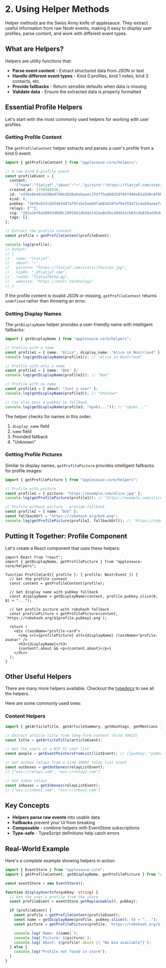 # 2. Using Helper Methods

Helper methods are the Swiss Army knife of applesauce. They extract useful information from raw Nostr events, making it easy to display user profiles, parse content, and work with different event types.

## What are Helpers?

Helpers are utility functions that:

- **Parse event content** - Extract structured data from JSON or text
- **Handle different event types** - Kind 0 profiles, kind 1 notes, kind 3 contacts, etc.
- **Provide fallbacks** - Return sensible defaults when data is missing
- **Validate data** - Ensure the extracted data is properly formatted

## Essential Profile Helpers

Let's start with the most commonly used helpers for working with user profiles.

### Getting Profile Content

The `getProfileContent` helper extracts and parses a user's profile from a kind 0 event:

```typescript
import { getProfileContent } from "applesauce-core/helpers";

// A raw kind 0 profile event
const profileEvent = {
  content:
    '{"name":"fiatjaf","about":"~","picture":"https://fiatjaf.com/static/favicon.jpg","nip05":"_@fiatjaf.com","lud16":"fiatjaf@zbd.gg","website":"https://nostr.technology"}',
  created_at: 1738588530,
  id: "c43be8b4634298e97dde3020a5e6aeec37d7f5a4b0259705f496e81a550c8f8b",
  kind: 0,
  pubkey: "3bf0c63fcb93463407af97a5e5ee64fa883d107ef9e558472c4eb9aaaefa459d",
  relays: [""],
  sig: "202a1bf6a58943d660c1891662dbdda142aa8e5bca9d4a3cb03cde816ad3bdda6f4ec3b880671506c2820285b32218a0afdec2d172de9694d83972190ab4f9da",
  tags: [],
};

// Extract the profile content
const profile = getProfileContent(profileEvent);

console.log(profile);
// Output:
// {
//   name: "fiatjaf",
//   about: "~",
//   picture: "https://fiatjaf.com/static/favicon.jpg",
//   nip05: "_@fiatjaf.com",
//   lud16: "fiatjaf@zbd.gg",
//   website: "https://nostr.technology",
// }
```

If the profile content is invalid JSON or missing, `getProfileContent` returns `undefined` rather than throwing an error.

### Getting Display Names

The `getDisplayName` helper provides a user-friendly name with intelligent fallbacks:

```typescript
import { getDisplayName } from "applesauce-core/helpers";

// Profile with a name
const profile1 = { name: "Alice", display_name: "Alice in Nostrland" };
console.log(getDisplayName(profile1)); // "Alice in Nostrland"

// Profile with only a name
const profile2 = { name: "Bob" };
console.log(getDisplayName(profile2)); // "Bob"

// Profile with no name
const profile3 = { about: "Just a user" };
console.log(getDisplayName(profile3)); // "Unknown"

// Can also pass a pubkey as fallback
console.log(getDisplayName(profile3, "npub1...")); // "npub1..."
```

The helper checks for names in this order:

1. `display_name` field
2. `name` field
3. Provided fallback
4. "Unknown"

### Getting Profile Pictures

Similar to display names, `getProfilePicture` provides intelligent fallbacks for profile images:

```typescript
import { getProfilePicture } from "applesauce-core/helpers";

// Profile with picture
const profile1 = { picture: "https://example.com/alice.jpg" };
console.log(getProfilePicture(profile1)); // "https://example.com/alice.jpg"

// Profile without picture - provide fallback
const profile2 = { name: "Bob" };
const fallbackUrl = "https://robohash.org/bob.png";
console.log(getProfilePicture(profile2, fallbackUrl)); // "https://robohash.org/bob.png"
```

## Putting It Together: Profile Component

Let's create a React component that uses these helpers:

```tsx
import React from "react";
import { getDisplayName, getProfilePicture } from "applesauce-core/helpers";

function ProfileCard({ profile }: { profile: NostrEvent }) {
  // Get the profile content
  const content = getProfileContent(profile);

  // Get display name with pubkey fallback
  const displayName = getDisplayName(content, profile.pubkey.slice(0, 8) + "...");

  // Get profile picture with robohash fallback
  const profilePicture = getProfilePicture(content, `https://robohash.org/${profile.pubkey}.png`);

  return (
    <div className="profile-card">
      <img src={profilePicture} alt={displayName} className="profile-avatar" />
      <h3>{displayName}</h3>
      {content?.about && <p>{content.about}</p>}
    </div>
  );
}
```

## Other Useful Helpers

There are many more helpers available. Checkout the [typedocs](https://hzrd149.github.io/applesauce/typedoc/modules/applesauce-core.Helpers.html#addrelayhintstopointer) to see all the helpers.

Here are some commonly used ones:

### Content Helpers

```typescript
import { getArticleTitle, getArticleSummary, getHashtags, getMentions } from "applesauce-core/helpers";

// Extract article title from long-form content (kind 30023)
const title = getArticleTitle(articleEvent);

// Get the users in a NIP-51 user list
const people = getEventPointersFromList(listEvent); // [{pubkey: "pubkey1"}, {pubkey: "pubkey2"}]

// Get outbox relays from a kind 10002 relay list event
const outboxes = getOutboxes(relayListEvent);
// ["wss://relay1.com", "wss://relay2.com"]

// Get inbox relays
const inboxes = getInboxes(relayListEvent);
// ["wss://inbox1.com", "wss://inbox2.com"]
```

## Key Concepts

- **Helpers parse raw events** into usable data
- **Fallbacks** prevent your UI from breaking
- **Composable** - combine helpers with EventStore subscriptions
- **Type-safe** - TypeScript definitions help catch errors

## Real-World Example

Here's a complete example showing helpers in action:

```typescript
import { EventStore } from "applesauce-core";
import { getProfileContent, getDisplayName, getProfilePicture } from "applesauce-core/helpers";

const eventStore = new EventStore();

function displayUserInfo(pubkey: string) {
  // Get the user's profile from the store
  const profileEvent = eventStore.getReplaceable(0, pubkey);

  if (profileEvent) {
    const profile = getProfileContent(profileEvent);
    const name = getDisplayName(profile, pubkey.slice(0, 8) + "...");
    const picture = getProfilePicture(profile, `https://robohash.org/${pubkey}.png`);

    console.log(`Name: ${name}`);
    console.log(`Picture: ${picture}`);
    console.log(`About: ${profile?.about || "No bio available"}`);
  } else {
    console.log("Profile not found in store");
  }
}
```
